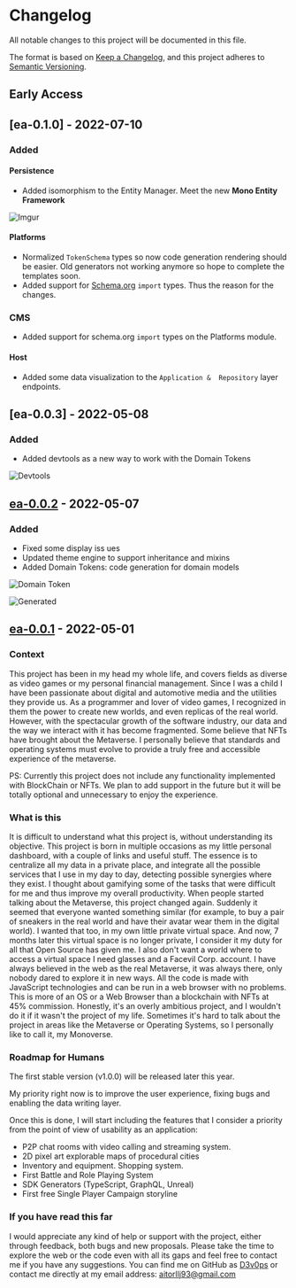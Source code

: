 # Changelog

All notable changes to this project will be documented in this file.

The format is based on [Keep a Changelog](https://keepachangelog.com/en/1.0.0/),
and this project adheres to [Semantic Versioning](https://semver.org/spec/v2.0.0.html).

## Early Access

## [ea-0.1.0] - 2022-07-10

### Added

#### Persistence

* Added isomorphism to the Entity Manager. Meet the new **Mono Entity Framework**

![Imgur](https://i.imgur.com/puYHhsI.png)

#### Platforms

* Normalized `TokenSchema` types so now code generation rendering should be easier. Old generators not working anymore so hope to complete the templates soon.
* Added support for [Schema.org](https://schema.org) `import` types. Thus the reason for the changes.

### CMS

* Added support for schema.org `import` types on the Platforms module.

#### Host

* Added some data visualization to the `Application &  Repository` layer endpoints.

## [ea-0.0.3] - 2022-05-08

### Added

* Added devtools as a new way to work with the Domain Tokens

![Devtools](https://i.imgur.com/ATOIafx.png)

## [ea-0.0.2] - 2022-05-07

### Added

* Fixed some display iss
ues
* Updated theme engine to support inheritance and mixins
* Added Domain Tokens: code generation for domain models

![Domain Token](https://i.imgur.com/QfwUv09.png)

![Generated](https://i.imgur.com/tNORaoV.png)

## [ea-0.0.1] - 2022-05-01

### Context

This project has been in my head my whole life, and covers fields as diverse as video games or my personal financial management. Since I was a child I have been passionate about digital and automotive media and the utilities they provide us. As a programmer and lover of video games, I recognized in them the power to create new worlds, and even replicas of the real world. However, with the spectacular growth of the software industry, our data and the way we interact with it has become fragmented. Some believe that NFTs have brought about the Metaverse. I personally believe that standards and operating systems must evolve to provide a truly free and accessible experience of the metaverse.

PS: Currently this project does not include any functionality implemented with BlockChain or NFTs. We plan to add support in the future but it will be totally optional and unnecessary to enjoy the experience.

### What is this

It is difficult to understand what this project is, without understanding its objective. This project is born in multiple occasions as my little personal dashboard, with a couple of links and useful stuff. The essence is to centralize all my data in a private place, and integrate all the possible services that I use in my day to day, detecting possible synergies where they exist. I thought about gamifying some of the tasks that were difficult for me and thus improve my overall productivity. When people started talking about the Metaverse, this project changed again. Suddenly it seemed that everyone wanted something similar (for example, to buy a pair of sneakers in the real world and have their avatar wear them in the digital world). I wanted that too, in my own little private virtual space. And now, 7 months later this virtual space is no longer private, I consider it my duty for all that Open Source has given me. I also don't want a world where to access a virtual space I need glasses and a Facevil Corp. account. I have always believed in the web as the real Metaverse, it was always there, only nobody dared to explore it in new ways. All the code is made with JavaScript technologies and can be run in a web browser with no problems. This is more of an OS or a Web Browser than a blockchain with NFTs at 45% commission. Honestly, it's an overly ambitious project, and I wouldn't do it if it wasn't the project of my life. Sometimes it's hard to talk about the project in areas like the Metaverse or Operating Systems, so I personally like to call it, my Monoverse.

### Roadmap for Humans

The first stable version (v1.0.0) will be released later this year.

My priority right now is to improve the user experience, fixing bugs and enabling the data writing layer.

Once this is done, I will start including the features that I consider a priority from the point of view of usability as an application:

* P2P chat rooms with video calling and streaming system.
* 2D pixel art explorable maps of procedural cities
* Inventory and equipment. Shopping system.
* First Battle and Role Playing System
* SDK Generators (TypeScript, GraphQL, Unreal)
* First free Single Player Campaign storyline

### If you have read this far

I would appreciate any kind of help or support with the project, either through feedback, both bugs and new proposals. Please take the time to explore the web or the code even with all its gaps and feel free to contact me if you have any suggestions. You can find me on GitHub as [D3v0ps](https://github.com/d3v0ps) or contact me directly at my email address: [aitorllj93@gmail.com](mailto:aitorllj93@gmail.com)

[ea-0.0.2]: https://github.com/d3v0ps/metaverse/compare/ea-0.0.2...main
[ea-0.0.1]: https://github.com/d3v0ps/metaverse/compare/ea-0.0.1...main
